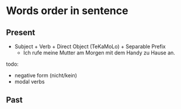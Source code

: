 # Words order in sentence

## Present 
- Subject + Verb + Direct Object (TeKaMoLo) + Separable Prefix
  - Ich rufe meine Mutter am Morgen mit dem Handy zu Hause an.

todo:
- negative form (nicht/kein)
- modal verbs

## Past
